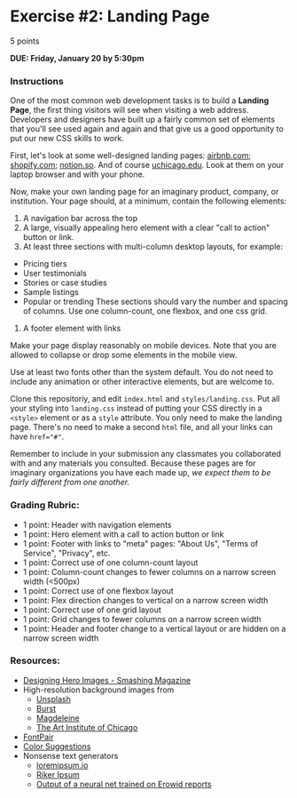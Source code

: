 # Exercise #2: Landing Page

5 points

**DUE: Friday, January 20 by 5:30pm**

### Instructions

One of the most common web development tasks is to build a **Landing Page**, the
first thing visitors will see when visiting a web address. Developers and
designers have built up a fairly common set of elements that you'll see used
again and again and that give us a good opportunity to put our new CSS skills
to work.

First, let's look at some well-designed landing pages: [airbnb.com](airbnb.com);
[shopify.com](shopify.com); [notion.so](notion.so). And of course
[uchicago.edu](uchicago.edu). Look at them on your laptop browser and with your
phone.

Now, make your own landing page for an imaginary product, company, or
institution. Your page should, at a minimum, contain the following elements:
1. A navigation bar across the top
1. A large, visually appealing hero element with a clear "call to action"
  button or link.
1. At least three sections with multi-column desktop layouts, for example:
  - Pricing tiers
  - User testimonials
  - Stories or case studies
  - Sample listings
  - Popular or trending
  These sections should vary the number and spacing of columns. Use one
  column-count, one flexbox, and one css grid.
1. A footer element with links

Make your page display reasonably on mobile devices. Note that you are allowed
to collapse or drop some elements in the mobile view.

Use at least two fonts other than the system default. You do not need to include
any animation or other interactive elements, but are welcome to.

Clone this repositoriy, and edit `index.html` and `styles/landing.css`.
Put all your styling into `landing.css` instead of putting your CSS directly
in a `<style>` element or as a `style` attribute. You only need to make the
landing page. There's no need to make a second `html` file, and all your links
can have `href="#"`.

Remember to include in your submission any classmates you collaborated with and
any materials you consulted. Because these pages are for imaginary organizations
you have each made up, *we expect them to be fairly different from one another.*

### Grading Rubric:
  * 1 point: Header with navigation elements
  * 1 point: Hero element with a call to action button or link
  * 1 point: Footer with links to "meta" pages: "About Us", "Terms of Service", "Privacy", etc. 
  * 1 point: Correct use of one column-count layout
  * 1 point: Column-count changes to fewer columns on a narrow screen width (<500px)
  * 1 point: Correct use of one flexbox layout
  * 1 point: Flex direction changes to vertical on a narrow screen width
  * 1 point: Correct use of one grid layout
  * 1 point: Grid changes to fewer columns on a narrow screen width
  * 1 point: Header and footer change to a vertical layout or are hidden on a narrow screen width

### Resources:
- [Designing Hero Images - Smashing Magazine](https://www.smashingmagazine.com/2017/06/designing-hero-images/)
- High-resolution background images from
  - [Unsplash](https://unsplash.com/backgrounds/apps/website)
  - [Burst](https://burst.shopify.com/)
  - [Magdeleine](https://magdeleine.co/)
  - [The Art Institute of Chicago](https://www.artic.edu/collection)
- [FontPair](https://fontpair.co/)
- [Color Suggestions](https://flatuicolors.com/)
- Nonsense text generators
  - [loremipsum.io](https://loremipsum.io/)
  - [Riker Ipsum](http://rikeripsum.com/)
  - [Output of a neural net trained on Erowid reports](https://github.com/gtdlk20/NN_final/tree/master/generated_texts)
